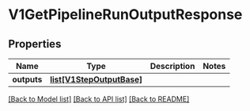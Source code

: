 # V1GetPipelineRunOutputResponse

## Properties
Name | Type | Description | Notes
------------ | ------------- | ------------- | -------------
**outputs** | [**list[V1StepOutputBase]**](V1StepOutputBase.md) |  | 

[[Back to Model list]](../README.md#documentation-for-models) [[Back to API list]](../README.md#documentation-for-api-endpoints) [[Back to README]](../README.md)

